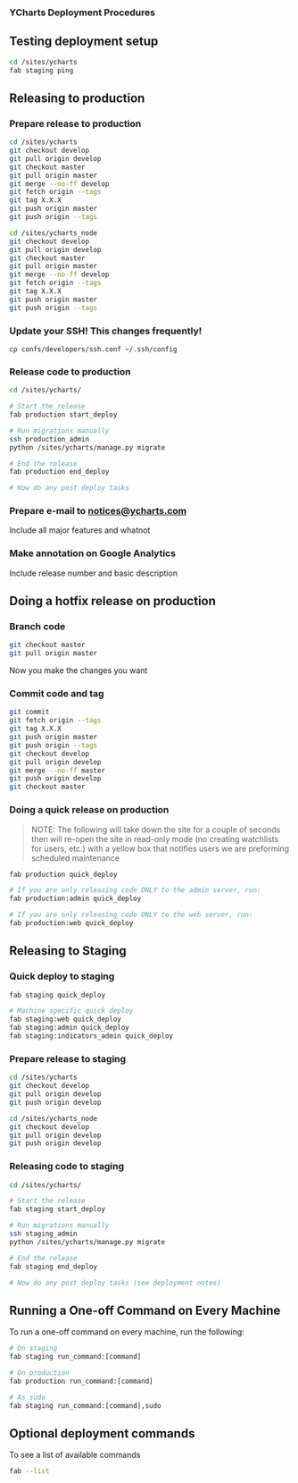 ### YCharts Deployment Procedures

## Testing deployment setup
```bash
cd /sites/ycharts
fab staging ping
```

## Releasing to production

### Prepare release to production
```bash
cd /sites/ycharts
git checkout develop
git pull origin develop
git checkout master
git pull origin master
git merge --no-ff develop
git fetch origin --tags
git tag X.X.X
git push origin master
git push origin --tags

cd /sites/ycharts_node
git checkout develop
git pull origin develop
git checkout master
git pull origin master
git merge --no-ff develop
git fetch origin --tags
git tag X.X.X
git push origin master
git push origin --tags
```

### Update your SSH! This changes frequently!
    cp confs/developers/ssh.conf ~/.ssh/config

### Release code to production
```bash
cd /sites/ycharts/

# Start the release
fab production start_deploy

# Run migrations manually
ssh production_admin
python /sites/ycharts/manage.py migrate

# End the release
fab production end_deploy

# Now do any post deploy tasks
```

### Prepare e-mail to notices@ycharts.com
Include all major features and whatnot

### Make annotation on Google Analytics
Include release number and basic description

## Doing a hotfix release on production

### Branch code
```bash
git checkout master
git pull origin master
```

Now you make the changes you want

### Commit code and tag
```bash
git commit
git fetch origin --tags
git tag X.X.X
git push origin master
git push origin --tags
git checkout develop
git pull origin develop
git merge --no-ff master
git push origin develop
git checkout master
```

### Doing a quick release on production

> NOTE: The following will take down the site for a couple of seconds then will re-open
> the site in read-only mode (no creating watchlists for users, etc.) with a yellow
> box that notifies users we are preforming scheduled maintenance

```bash
fab production quick_deploy

# If you are only releasing code ONLY to the admin server, run:
fab production:admin quick_deploy

# If you are only releasing code ONLY to the web server, run:
fab production:web quick_deploy
```


## Releasing to Staging

### Quick deploy to staging
```bash
fab staging quick_deploy

# Machine specific quick deploy
fab staging:web quick_deploy
fab staging:admin quick_deploy
fab staging:indicators_admin quick_deploy
```

### Prepare release to staging
```bash
cd /sites/ycharts
git checkout develop
git pull origin develop
git push origin develop

cd /sites/ycharts_node
git checkout develop
git pull origin develop
git push origin develop
```


### Releasing code to staging
```bash
cd /sites/ycharts/

# Start the release
fab staging start_deploy

# Run migrations manually
ssh staging_admin
python /sites/ycharts/manage.py migrate

# End the release
fab staging end_deploy

# Now do any post deploy tasks (see deployment notes)
```

## Running a One-off Command on Every Machine
To run a one-off command on every machine, run the following:

```python
# On staging
fab staging run_command:[command]

# On production
fab production run_command:[command]

# As sudo
fab staging run_command:[command],sudo
```

## Optional deployment commands
To see a list of available commands

```bash
fab --list
```

